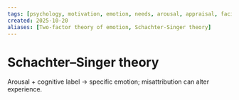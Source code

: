 ```yaml
---
tags: [psychology, motivation, emotion, needs, arousal, appraisal, facial-expression, amygdala]
created: 2025-10-20
aliases: [Two-factor theory of emotion, Schachter-Singer theory]
---
```

# Schachter–Singer theory

Arousal + cognitive label → specific emotion; misattribution can alter experience.
